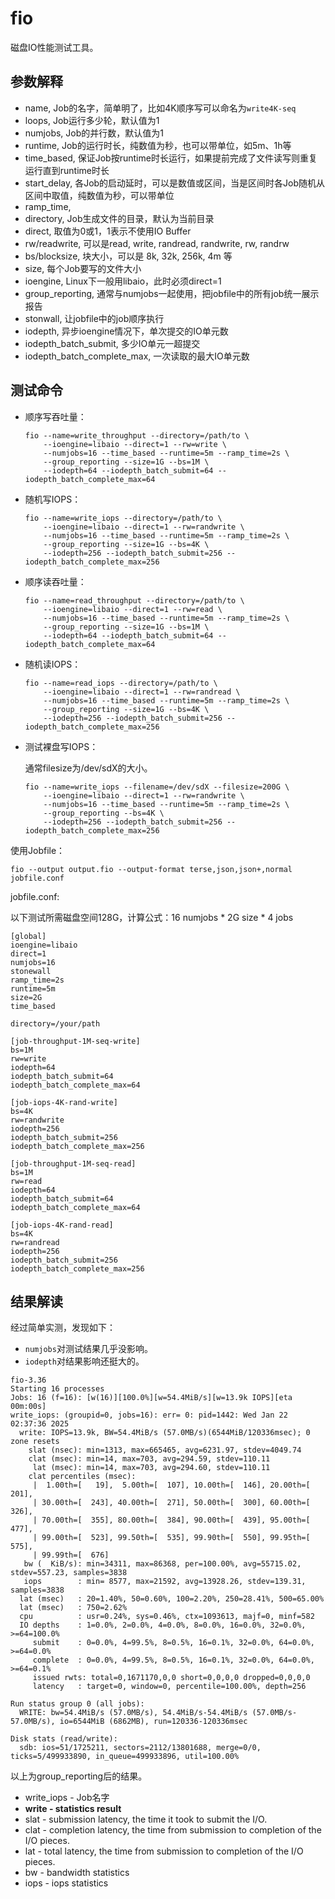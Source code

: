 # fio

磁盘IO性能测试工具。

## 参数解释

* name, Job的名字，简单明了，比如4K顺序写可以命名为`write4K-seq`
* loops, Job运行多少轮，默认值为1
* numjobs, Job的并行数，默认值为1
* runtime, Job的运行时长，纯数值为秒，也可以带单位，如5m、1h等
* time_based, 保证Job按runtime时长运行，如果提前完成了文件读写则重复运行直到runtime时长
* start_delay, 各Job的启动延时，可以是数值或区间，当是区间时各Job随机从区间中取值，纯数值为秒，可以带单位
* ramp_time,
* directory, Job生成文件的目录，默认为当前目录
* direct, 取值为0或1，1表示不使用IO Buffer
* rw/readwrite, 可以是read, write, randread, randwrite, rw, randrw
* bs/blocksize, 块大小，可以是 8k, 32k, 256k, 4m 等
* size, 每个Job要写的文件大小
* ioengine, Linux下一般用libaio，此时必须direct=1
* group_reporting, 通常与numjobs一起使用，把jobfile中的所有job统一展示报告
* stonwall, 让jobfile中的job顺序执行
* iodepth, 异步ioengine情况下，单次提交的IO单元数
* iodepth_batch_submit, 多少IO单元一超提交
* iodepth_batch_complete_max, 一次读取的最大IO单元数

## 测试命令

* 顺序写吞吐量：

    ```
    fio --name=write_throughput --directory=/path/to \
        --ioengine=libaio --direct=1 --rw=write \
        --numjobs=16 --time_based --runtime=5m --ramp_time=2s \
        --group_reporting --size=1G --bs=1M \
        --iodepth=64 --iodepth_batch_submit=64 --iodepth_batch_complete_max=64
    ```

* 随机写IOPS：

    ```
    fio --name=write_iops --directory=/path/to \
        --ioengine=libaio --direct=1 --rw=randwrite \
        --numjobs=16 --time_based --runtime=5m --ramp_time=2s \
        --group_reporting --size=1G --bs=4K \
        --iodepth=256 --iodepth_batch_submit=256 --iodepth_batch_complete_max=256
    ```

* 顺序读吞吐量：

    ```
    fio --name=read_throughput --directory=/path/to \
        --ioengine=libaio --direct=1 --rw=read \
        --numjobs=16 --time_based --runtime=5m --ramp_time=2s \
        --group_reporting --size=1G --bs=1M \
        --iodepth=64 --iodepth_batch_submit=64 --iodepth_batch_complete_max=64
    ```

* 随机读IOPS：

    ```
    fio --name=read_iops --directory=/path/to \
        --ioengine=libaio --direct=1 --rw=randread \
        --numjobs=16 --time_based --runtime=5m --ramp_time=2s \
        --group_reporting --size=1G --bs=4K \
        --iodepth=256 --iodepth_batch_submit=256 --iodepth_batch_complete_max=256
    ```

* 测试裸盘写IOPS：

    通常filesize为/dev/sdX的大小。

    ```
    fio --name=write_iops --filename=/dev/sdX --filesize=200G \
        --ioengine=libaio --direct=1 --rw=randwrite \
        --numjobs=16 --time_based --runtime=5m --ramp_time=2s \
        --group_reporting --bs=4K \
        --iodepth=256 --iodepth_batch_submit=256 --iodepth_batch_complete_max=256
    ```

使用Jobfile：

```
fio --output output.fio --output-format terse,json,json+,normal jobfile.conf
```

jobfile.conf:

以下测试所需磁盘空间128G，计算公式：16 numjobs * 2G size * 4 jobs

```
[global]
ioengine=libaio
direct=1
numjobs=16
stonewall
ramp_time=2s
runtime=5m
size=2G
time_based

directory=/your/path

[job-throughput-1M-seq-write]
bs=1M
rw=write
iodepth=64
iodepth_batch_submit=64
iodepth_batch_complete_max=64

[job-iops-4K-rand-write]
bs=4K
rw=randwrite
iodepth=256
iodepth_batch_submit=256
iodepth_batch_complete_max=256

[job-throughput-1M-seq-read]
bs=1M
rw=read
iodepth=64
iodepth_batch_submit=64
iodepth_batch_complete_max=64

[job-iops-4K-rand-read]
bs=4K
rw=randread
iodepth=256
iodepth_batch_submit=256
iodepth_batch_complete_max=256
```

## 结果解读

经过简单实测，发现如下：

* `numjobs`对测试结果几乎没影响。
* `iodepth`对结果影响还挺大的。

```
fio-3.36
Starting 16 processes
Jobs: 16 (f=16): [w(16)][100.0%][w=54.4MiB/s][w=13.9k IOPS][eta 00m:00s]
write_iops: (groupid=0, jobs=16): err= 0: pid=1442: Wed Jan 22 02:37:36 2025
  write: IOPS=13.9k, BW=54.4MiB/s (57.0MB/s)(6544MiB/120336msec); 0 zone resets
    slat (nsec): min=1313, max=665465, avg=6231.97, stdev=4049.74
    clat (msec): min=14, max=703, avg=294.59, stdev=110.11
     lat (msec): min=14, max=703, avg=294.60, stdev=110.11
    clat percentiles (msec):
     |  1.00th=[   19],  5.00th=[  107], 10.00th=[  146], 20.00th=[  201],
     | 30.00th=[  243], 40.00th=[  271], 50.00th=[  300], 60.00th=[  326],
     | 70.00th=[  355], 80.00th=[  384], 90.00th=[  439], 95.00th=[  477],
     | 99.00th=[  523], 99.50th=[  535], 99.90th=[  550], 99.95th=[  575],
     | 99.99th=[  676]
   bw (  KiB/s): min=34311, max=86368, per=100.00%, avg=55715.02, stdev=557.23, samples=3838
   iops        : min= 8577, max=21592, avg=13928.26, stdev=139.31, samples=3838
  lat (msec)   : 20=1.40%, 50=0.60%, 100=2.20%, 250=28.41%, 500=65.00%
  lat (msec)   : 750=2.62%
  cpu          : usr=0.24%, sys=0.46%, ctx=1093613, majf=0, minf=582
  IO depths    : 1=0.0%, 2=0.0%, 4=0.0%, 8=0.0%, 16=0.0%, 32=0.0%, >=64=100.0%
     submit    : 0=0.0%, 4=99.5%, 8=0.5%, 16=0.1%, 32=0.0%, 64=0.0%, >=64=0.0%
     complete  : 0=0.0%, 4=99.5%, 8=0.5%, 16=0.1%, 32=0.0%, 64=0.0%, >=64=0.1%
     issued rwts: total=0,1671170,0,0 short=0,0,0,0 dropped=0,0,0,0
     latency   : target=0, window=0, percentile=100.00%, depth=256

Run status group 0 (all jobs):
  WRITE: bw=54.4MiB/s (57.0MB/s), 54.4MiB/s-54.4MiB/s (57.0MB/s-57.0MB/s), io=6544MiB (6862MB), run=120336-120336msec

Disk stats (read/write):
  sdb: ios=51/1725211, sectors=2112/13801688, merge=0/0, ticks=5/499933890, in_queue=499933896, util=100.00%
```

以上为group_reporting后的结果。

* write_iops - Job名字
* **write - statistics result**
* slat - submission latency, the time it took to submit the I/O.
* clat - completion latency, the time from submission to completion of the I/O pieces.
* lat - total latency, the time from submission to completion of the I/O pieces.
* bw - bandwidth statistics
* iops - iops statistics
